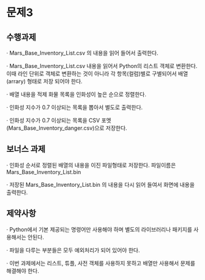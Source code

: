 # 문제3

## 수행과제


· Mars_Base_Inventory_List.csv 의 내용을 읽어 들어서 출력한다.

· Mars_Base_Inventory_List.csv 내용을 읽어서 Python의 리스트 객체로 변환한다. 이때 라인 단위로 객체로 변환하는 것이 아니라 각 항목(컬럼)별로 구별되어서 배열(arrary) 형태로 저장 되어야 한다.

· 배열 내용을 적제 화물 목록을 인화성이 높은 순으로 정렬한다.

· 인화성 지수가 0.7 이상되는 목록을 뽑아서 별도로 출력한다.

· 인화성 지수가 0.7 이상되는 목록을 CSV 포멧(Mars_Base_Inventory_danger.csv)으로 저장한다.




## 보너스 과제


· 인화성 순서로 정렬된 배열의 내용을 이진 파일형태로 저장한다. 파일이름은 Mars_Base_Inventory_List.bin

· 저장된 Mars_Base_Inventory_List.bin 의 내용을 다시 읽어 들여서 화면에 내용을 출력한다.




## 제약사항


· Python에서 기본 제공되는 명령어만 사용해야 하며 별도의 라이브러리나 패키지를 사용해서는 안된다.

· 파일을 다루는 부분들은 모두 예외처리가 되어 있어야 한다.

· 이번 과제에서는 리스트, 튜플, 사전 객체를 사용하지 못하고 배열만 사용해서 문제를 해결해야 한다.
